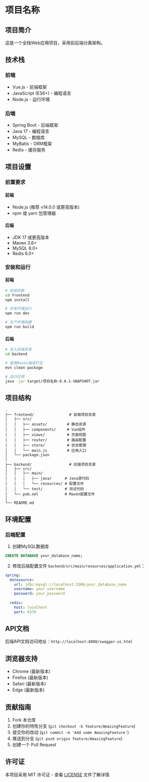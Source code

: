 # 项目名称

## 项目简介
这是一个全栈Web应用项目，采用前后端分离架构。

## 技术栈
### 前端
- Vue.js - 前端框架
- JavaScript (ES6+) - 编程语言
- Node.js - 运行环境

### 后端
- Spring Boot - 后端框架
- Java 17 - 编程语言
- MySQL - 数据库
- MyBatis - ORM框架
- Redis - 缓存服务

## 项目设置
### 前置要求
#### 前端
- Node.js (推荐 v14.0.0 或更高版本)
- npm 或 yarn 包管理器

#### 后端
- JDK 17 或更高版本
- Maven 3.6+
- MySQL 8.0+
- Redis 6.0+

### 安装和运行
#### 前端
```bash
# 安装依赖
cd frontend
npm install

# 开发环境运行
npm run dev

# 生产环境构建
npm run build
```

#### 后端
```bash
# 进入后端目录
cd backend

# 使用Maven编译打包
mvn clean package

# 运行应用
java -jar target/项目名称-0.0.1-SNAPSHOT.jar
```

## 项目结构
```
.
├── frontend/                # 前端项目目录
│   ├── src/
│   │   ├── assets/         # 静态资源
│   │   ├── components/     # Vue组件
│   │   ├── views/          # 页面视图
│   │   ├── router/         # 路由配置
│   │   ├── store/          # 状态管理
│   │   └── main.js         # 应用入口
│   └── package.json
│
├── backend/                 # 后端项目目录
│   ├── src/
│   │   ├── main/
│   │   │   ├── java/      # Java源代码
│   │   │   └── resources/ # 配置文件
│   │   └── test/          # 测试代码
│   └── pom.xml            # Maven配置文件
│
└── README.md
```

## 环境配置
### 后端配置
1. 创建MySQL数据库
```sql
CREATE DATABASE your_database_name;
```

2. 修改后端配置文件 `backend/src/main/resources/application.yml`：
```yaml
spring:
  datasource:
    url: jdbc:mysql://localhost:3306/your_database_name
    username: your_username
    password: your_password
  
  redis:
    host: localhost
    port: 6379
```

## API文档
后端API文档访问地址：`http://localhost:8080/swagger-ui.html`

## 浏览器支持
- Chrome (最新版本)
- Firefox (最新版本)
- Safari (最新版本)
- Edge (最新版本)

## 贡献指南
1. Fork 本仓库
2. 创建你的特性分支 (`git checkout -b feature/AmazingFeature`)
3. 提交你的改动 (`git commit -m 'Add some AmazingFeature'`)
4. 推送到分支 (`git push origin feature/AmazingFeature`)
5. 创建一个 Pull Request

## 许可证
本项目采用 MIT 许可证 - 查看 [LICENSE](LICENSE) 文件了解详情